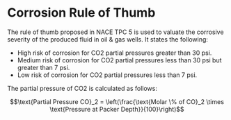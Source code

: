 # Corrosion Rule of Thumb
The rule of thumb proposed in NACE TPC 5 is used to valuate the corrosive severity of the produced fluid in oil & gas wells. 
It states the following:
* High risk of corrosion for CO2 partial pressures greater than 30 psi.
* Medium risk of corrosion for CO2 partial pressures less than 30 psi but greater than 7 psi.
* Low risk of corrosion for CO2 partial pressures less than 7 psi.

The partial pressure of CO2 is calculated as follows:

$$\text{Partial Pressure CO}_2 = \left(\frac{\text{Molar \% of CO}_2 \times \text{Pressure at Packer Depth}}{100}\right)$$
